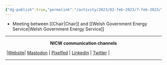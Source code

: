 ```yaml
---
{"dg-publish":true,"permalink":"/activity/2023/02-feb-2023/7-feb-2023/"}
---
```



- Meeting between [[Chair\|Chair]] and [[Welsh Government Energy Service\|Welsh Government Energy Service]]

***
<p style="text-align: center;font-weight:bold";>NICW communication channels</p>

󠁧 |[Website](https://nationalinfrastructurecommission.wales)| [Mastodon](https://toot.wales/@NICW) | [Pixelfed](https://pix.toot.wales/NICW) | [Linkedin](https://www.linkedin.com/company/26268509/) | [Twitter](https://twitter.com/InfraCommCymru) |
***


